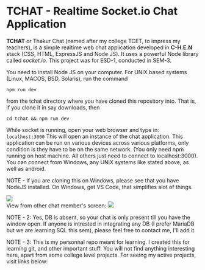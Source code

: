 # TCHAT - Realtime Socket.io Chat Application

<b>TCHAT</b> or Thakur Chat (named after my college TCET, to impress my teachers), is a simple realtime web chat application developed in <b>C-H.E.N</b> stack (CSS, HTML, ExpressJS and Node JS). It uses a powerful Node library called <em>socket.io</em>. This project was for ESD-1, conducted in SEM-3.

You need to install Node JS on your computer. For UNIX based systems (Linux, MACOS, BSD, Solaris), run the command 

<code>npm run dev</code> 

from the tchat directory where you have cloned this repository into. That is, if you clone it in say downloads, then

<code>cd tchat && npm run dev</code>

While socket is running, open your web browser and type in: <code>localhost:3000</code>
This will open an instance of the chat application. This application can be run on various devices across various platforms, only condition is they have to be on the same network. (You only need npm running on host machine. All others just need to connect to localhost:3000). You can connect from Windows, any UNIX systems like stated above, as well as android.

NOTE - If you are cloning this on Windows, please see that you have NodeJS installed. On Windows, get VS Code, that simplifies alot of things.

<img src="tchat-ss.png">
<br>
View from other chat member's screen:
<img src="tchat-ss2.png">

<p>
NOTE - 2: Yes, DB is absent, so your chat is only present till you have the window open. If anyone is intrested in integrating any DB (I prefer MariaDB but we are learning SQL this sem), please feel free to contact me, I'll add it.

NOTE - 3: This is my personnal repo meant for learning. I created this for learning git, and other important stuff. You will not find anything interesting here, apart from some college level projects. For seeing my active projects, visit links below:

